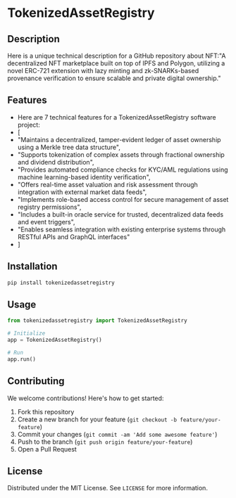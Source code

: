 # TokenizedAssetRegistry

## Description

Here is a unique technical description for a GitHub repository about NFT:"A decentralized NFT marketplace built on top of IPFS and Polygon, utilizing a novel ERC-721 extension with lazy minting and zk-SNARKs-based provenance verification to ensure scalable and private digital ownership."

## Features

- Here are 7 technical features for a TokenizedAssetRegistry software project:
- [
- "Maintains a decentralized, tamper-evident ledger of asset ownership using a Merkle tree data structure",
- "Supports tokenization of complex assets through fractional ownership and dividend distribution",
- "Provides automated compliance checks for KYC/AML regulations using machine learning-based identity verification",
- "Offers real-time asset valuation and risk assessment through integration with external market data feeds",
- "Implements role-based access control for secure management of asset registry permissions",
- "Includes a built-in oracle service for trusted, decentralized data feeds and event triggers",
- "Enables seamless integration with existing enterprise systems through RESTful APIs and GraphQL interfaces"
- ]
## Installation

```bash
pip install tokenizedassetregistry
```

## Usage

```python
from tokenizedassetregistry import TokenizedAssetRegistry

# Initialize
app = TokenizedAssetRegistry()

# Run
app.run()
```

## Contributing

We welcome contributions! Here's how to get started:

1. Fork this repository
2. Create a new branch for your feature (`git checkout -b feature/your-feature`)
3. Commit your changes (`git commit -am 'Add some awesome feature'`)
4. Push to the branch (`git push origin feature/your-feature`)
5. Open a Pull Request

## License

Distributed under the MIT License. See `LICENSE` for more information.
